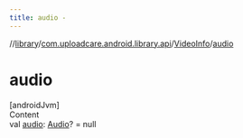 ```yaml
---
title: audio -
---
```

//[library](../../index.md)/[com.uploadcare.android.library.api](../index.md)/[VideoInfo](index.md)/[audio](audio.md)



# audio  
[androidJvm]  
Content  
val [audio](audio.md): [Audio](../-audio/index.md)? = null  



